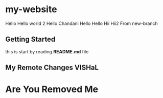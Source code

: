# my-website
Hello
Hello world 2
Hello Chandani
Hello
Hello
Hii
Hii2
From new-branch
## Getting Started
this is start by reading **README.md** file

## My Remote Changes VISHaL

# Are You Removed Me
